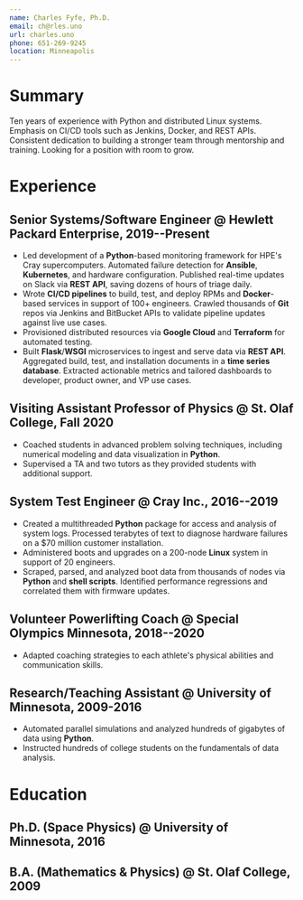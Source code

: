 ```yaml
---
name: Charles Fyfe, Ph.D.
email: ch@rles.uno
url: charles.uno
phone: 651-269-9245
location: Minneapolis
---
```


# Summary

Ten years of experience with Python and distributed Linux systems.
Emphasis on CI/CD tools such as Jenkins, Docker, and REST APIs.
Consistent dedication to building a stronger team through mentorship and training.
Looking for a position with room to grow.

<!---
stolaf: coached
onboarding: trained. workload management
no interns

hundreds of students! problem solving, error analysis, data analysis, scientific writing/communication
mentoring across roles and institutions.
Ten years automation and analysis in Python.
Fluent in Linux and shell scripting.
Emphasis on CI/CD tools such as Jenkins, Docker, and REST APIs.
Comfortable mentoring interns, onboarding employees, and evangelizing new technologies.
Automate away tedious and error-prone manual steps.
students, interns, and junior engineers.
-->

# Experience

## Senior Systems/Software Engineer @ Hewlett Packard Enterprise, 2019--Present

- Led development of a **Python**-based monitoring framework for HPE's Cray supercomputers. Automated failure detection for **Ansible**, **Kubernetes**, and hardware configuration. Published real-time updates on Slack via **REST API**, saving dozens of hours of triage daily.
- Wrote **CI/CD pipelines** to build, test, and deploy RPMs and **Docker**-based services in support of 100+ engineers. Crawled thousands of **Git** repos via Jenkins and BitBucket APIs to validate pipeline updates against live use cases.
- Provisioned distributed resources via **Google Cloud** and **Terraform** for automated testing.
- Built **Flask**/**WSGI** microservices to ingest and serve data via **REST API**. Aggregated build, test, and installation documents in a **time series database**. Extracted actionable metrics and tailored dashboards to developer, product owner, and VP use cases.

<!---
- Mentored a junior developers as they steered functionality into production.
- Created a **Groovy** pipeline to deploy **Docker**-based microservices on each **Git** commit. Enabled rapid iteration in a tightly-coupled ecosystem by aligning interfaces to industry best practices.

- Wrote a **CI/CD pipeline** to build, test, and distribute RPMs on commit in support of 100+ engineers.
- Crawled **Jenkins** via **REST API** to monitor the health of 6 products across 27 supercomputers. Aggregated metrics onto an **nginx**/**WSGI** dashboard accessed hundreds of times daily.
- Prototyped a pipeline to dynamically provision a virtual supercomputer-like resource on commit for automated testing. **Google Cloud**
- Refactored code to eliminate security risks. Wrote code that would work in an air-gapped system with no network access.
- Created a **Bash**/**Python** framework to automate testing on **Linux** supercomputers. Supported three development teams as they moved from quarterly release testing to continuous testing.
- Automated deployment of **Docker**-based services, including an **ELK** database and a **WSGI** dashboard. Enabled my team to iterate over dozens of commits per day in production-like environments.
- Mentored two interns, one of whom was hired full-time after graduation.
- Presented the Shasta test paradigm to an audience of 100+ engineers. Secured VP buy-in and followed up on concerns.
- Crawled thousands of repos via BitBucket's **REST API**. Validated pipeline changes against live use cases to avoid disrupting product streams
- Demonstrated pipeline best practices with an annotated end-to-end example: a **REST API** written in **Go**, wrapped in a **Docker** container, and deployed to **Kubernetes** via **Ansible**.
-->

## Visiting Assistant Professor of Physics @ St. Olaf College, Fall 2020

- Coached students in advanced problem solving techniques, including numerical modeling and data visualization in **Python**.
- Supervised a TA and two tutors as they provided students with additional support.

<!---
- Drove positive student outcomes in the midst of a global crisis. Iterated over teaching tools and re-prioritized curriculum to suit remote learning.
- Balanced lecture, group work, and one-on-one meetings to ensure each student's grasp of core concepts.
- Delegated one-on-one support (in part) to two TAs to ensure each student's grasp of core concepts.
- directed students to on-campus resources for health and support
- Coordinated the efforts of a TA and two tutors to ensure each student's grasp of core concepts.
- unconventional/creative assignments, not just problems.
- Managed a TA and two tutors
- Balanced group work and one-on-one support to ensure mastery of each core concept.
- Pivoted unexpectedly from in-person to remote learning. Re-prioritized curriculum and iterated over teaching tools.
-->

## System Test Engineer @ Cray Inc., 2016--2019

- Created a multithreaded **Python** package for access and analysis of system logs. Processed terabytes of text to diagnose hardware failures on a $70 million customer installation.
- Administered boots and upgrades on a 200-node **Linux** system in support of 20 engineers.
- Scraped, parsed, and analyzed boot data from thousands of nodes via **Python** and **shell scripts**. Identified performance regressions and correlated them with firmware updates.

<!---

- Developed educational materials to onboard dozens of new employees.

- Trained dozens of employees to use Cray supercomputers and workload managers.

- Mentored two interns. Recommended one of them for a full-time position after graduation.
- Launched **Jenkins** pipelines via **REST API**. Throttled jobs automatically to ensure the stability of the skunkworks build server.
- Centralized access and analysis of supercomputer log files via a multithreaded **Python** package. Processed terabytes of text to diagnose hardware failures on a $70 million customer installation.
- Developed an object-oriented **Python** library for control and testing of the Cray XC liquid cooling system. Averted emergency reboots, thermal throttling, and tens of thousands of dollars in wasted power.
- we were doing Jenkins on a skunkworks server before anyone else at Cray!
Cori: 12k nodes, $70M
- Deployed an automated **Python** harness to run nightly tests against Cray's performance analysis tools. Filed detailed bugs against Cray, Gnu, and Intel compilers.
-->

## Volunteer Powerlifting Coach @ Special Olympics Minnesota, 2018--2020

- Adapted coaching strategies to each athlete's physical abilities and communication skills.

<!---
- Coordinated warm-ups, meals, and parent concerns during full-day Area and State meets.
- Worked with 20 athletes aged 16 to 60 to improve health, strength, and confidence.
- incremental progress
-->

## Research/Teaching Assistant @ University of Minnesota, 2009-2016

- Automated parallel simulations and analyzed hundreds of gigabytes of data using **Python**.
- Instructed hundreds of college students on the fundamentals of data analysis.

<!---
- Optimized an electromagnetic wave model in parallel **Fortran**.
- Tutored at-risk students individually, improving their performance by a full letter grade or more.
- Coordinated between professors, teaching assistants, and tutors as Head TA.
- Visualized data with **Matplotlib** to share via posters, papers, and workshops.
- Considered anomalous ring current activity as a novel driving mechanism
- automated job launch and data analysis in python
- Communicated detailed concepts to audiences with varied technical backgrounds.
- Coached new team members to improve student outcomes.
-->


<!---
## Shop Volunteer @ Science Museum of Minnesota, 2018-2020

- Developed microcontroller applications in **Python** and **C++** for use in museum exhibits.
- Soldering, exhibit assembly.
-->



<!---
charles.uno, including the Docker setup
MTG modeling

-->


# Education

## Ph.D. (Space Physics) @ University of Minnesota, 2016
<!---
- Burlaga/Arctowski Medal Fellow
-->

## B.A. (Mathematics \& Physics) @ St. Olaf College, 2009
<!---
- Distinction in Mathematics, Distinction in Physics, Magna Cum Laude
-->
